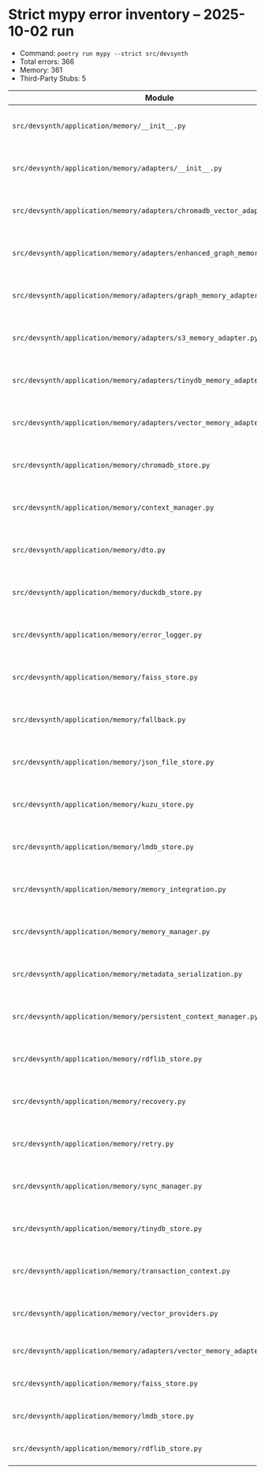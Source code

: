 # Strict mypy error inventory – 2025-10-02 run

- Command: `poetry run mypy --strict src/devsynth`
- Total errors: 366
- Memory: 361
- Third-Party Stubs: 5

| Module | Errors | Domain | Owner |
| --- | ---: | --- | --- |
| `src/devsynth/application/memory/__init__.py` | 6 | memory | Memory Systems – Chen Wu |
| `src/devsynth/application/memory/adapters/__init__.py` | 2 | memory | Memory Systems – Chen Wu |
| `src/devsynth/application/memory/adapters/chromadb_vector_adapter.py` | 4 | memory | Memory Systems – Chen Wu |
| `src/devsynth/application/memory/adapters/enhanced_graph_memory_adapter.py` | 59 | memory | Memory Systems – Chen Wu |
| `src/devsynth/application/memory/adapters/graph_memory_adapter.py` | 46 | memory | Memory Systems – Chen Wu |
| `src/devsynth/application/memory/adapters/s3_memory_adapter.py` | 2 | memory | Memory Systems – Chen Wu |
| `src/devsynth/application/memory/adapters/tinydb_memory_adapter.py` | 4 | memory | Memory Systems – Chen Wu |
| `src/devsynth/application/memory/adapters/vector_memory_adapter.py` | 1 | memory | Memory Systems – Chen Wu |
| `src/devsynth/application/memory/chromadb_store.py` | 43 | memory | Memory Systems – Chen Wu |
| `src/devsynth/application/memory/context_manager.py` | 3 | memory | Memory Systems – Chen Wu |
| `src/devsynth/application/memory/dto.py` | 6 | memory | Memory Systems – Chen Wu |
| `src/devsynth/application/memory/duckdb_store.py` | 7 | memory | Memory Systems – Chen Wu |
| `src/devsynth/application/memory/error_logger.py` | 3 | memory | Memory Systems – Chen Wu |
| `src/devsynth/application/memory/faiss_store.py` | 1 | memory | Memory Systems – Chen Wu |
| `src/devsynth/application/memory/fallback.py` | 22 | memory | Memory Systems – Chen Wu |
| `src/devsynth/application/memory/json_file_store.py` | 15 | memory | Memory Systems – Chen Wu |
| `src/devsynth/application/memory/kuzu_store.py` | 28 | memory | Memory Systems – Chen Wu |
| `src/devsynth/application/memory/lmdb_store.py` | 16 | memory | Memory Systems – Chen Wu |
| `src/devsynth/application/memory/memory_integration.py` | 8 | memory | Memory Systems – Chen Wu |
| `src/devsynth/application/memory/memory_manager.py` | 17 | memory | Memory Systems – Chen Wu |
| `src/devsynth/application/memory/metadata_serialization.py` | 1 | memory | Memory Systems – Chen Wu |
| `src/devsynth/application/memory/persistent_context_manager.py` | 2 | memory | Memory Systems – Chen Wu |
| `src/devsynth/application/memory/rdflib_store.py` | 5 | memory | Memory Systems – Chen Wu |
| `src/devsynth/application/memory/recovery.py` | 9 | memory | Memory Systems – Chen Wu |
| `src/devsynth/application/memory/retry.py` | 23 | memory | Memory Systems – Chen Wu |
| `src/devsynth/application/memory/sync_manager.py` | 23 | memory | Memory Systems – Chen Wu |
| `src/devsynth/application/memory/tinydb_store.py` | 3 | memory | Memory Systems – Chen Wu |
| `src/devsynth/application/memory/transaction_context.py` | 1 | memory | Memory Systems – Chen Wu |
| `src/devsynth/application/memory/vector_providers.py` | 1 | memory | Memory Systems – Chen Wu |
| `src/devsynth/application/memory/adapters/vector_memory_adapter.py` | 1 | third-party stubs | Hygiene WG |
| `src/devsynth/application/memory/faiss_store.py` | 2 | third-party stubs | Hygiene WG |
| `src/devsynth/application/memory/lmdb_store.py` | 1 | third-party stubs | Hygiene WG |
| `src/devsynth/application/memory/rdflib_store.py` | 1 | third-party stubs | Hygiene WG |
